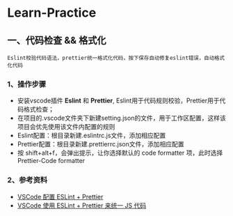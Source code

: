 # Learn-Practice
## 一、代码检查 && 格式化
```
Eslint校验代码语法，prettier统一格式化代码，按下保存自动修复eslint错误，自动格式化代码
```
### 1、操作步骤
- 安装vscode插件 **Eslint** 和 **Prettier**, Eslint用于代码规则校验，Prettier用于代码格式检查；
-  在项目的.vscode文件夹下新建setting.json的文件，用于工作区配置，这样该项目会优先使用该文件内配置的规则
-  Eslint配置：根目录新建.eslintrc.js文件，添加相应配置
-  Prettier配置：根目录新建.prettierrc.json文件，添加相应配置
-  按 shift+alt+f，会弹出提示，让你选择默认的 code formatter 项，此时选择Prettier-Code formatter
### 2、参考资料
- [VSCode 配置 ESLint + Prettier](https://my.oschina.net/u/3347851/blog/4760687)
- [VSCode 使用 ESLint + Prettier 来统一 JS 代码](https://www.cnblogs.com/xjnotxj/p/10828183.html)